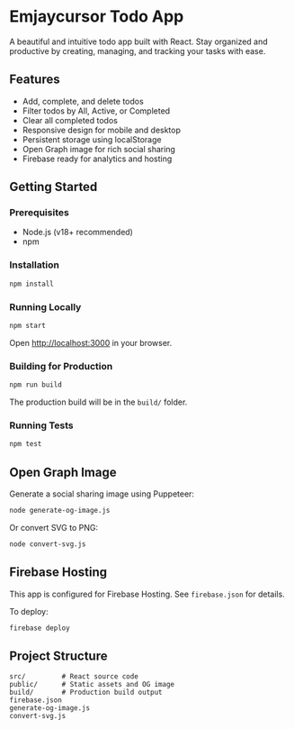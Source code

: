 # Emjaycursor Todo App

A beautiful and intuitive todo app built with React. Stay organized and productive by creating, managing, and tracking your tasks with ease.

## Features

- Add, complete, and delete todos
- Filter todos by All, Active, or Completed
- Clear all completed todos
- Responsive design for mobile and desktop
- Persistent storage using localStorage
- Open Graph image for rich social sharing
- Firebase ready for analytics and hosting

## Getting Started

### Prerequisites

- Node.js (v18+ recommended)
- npm

### Installation

```sh
npm install
```

### Running Locally

```sh
npm start
```

Open [http://localhost:3000](http://localhost:3000) in your browser.

### Building for Production

```sh
npm run build
```

The production build will be in the `build/` folder.

### Running Tests

```sh
npm test
```

## Open Graph Image

Generate a social sharing image using Puppeteer:

```sh
node generate-og-image.js
```

Or convert SVG to PNG:

```sh
node convert-svg.js
```

## Firebase Hosting

This app is configured for Firebase Hosting. See `firebase.json` for details.

To deploy:

```sh
firebase deploy
```

## Project Structure

```
src/         # React source code
public/      # Static assets and OG image
build/       # Production build output
firebase.json
generate-og-image.js
convert-svg.js
```
